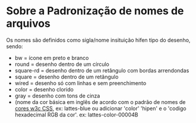 # Sobre a Padronização de nomes de arquivos
Os nomes são definidos como sigla/nome insituição hifen tipo do desenho, sendo:
- bw = ícone em preto e branco
- round = desenho dentro de um círculo
- square-rd = desenho dentro de um retângulo com bordas arrendondas
- square = desenho dentro de um retângulo
- wired = desenho só com linhas e sem preenchimento 
- color = desenho clorido
- gray = desenho com tons de cinza
- (nome da cor básica em inglês de acordo com o padrão de nomes de [cores w3c CSS](https://www.w3schools.com/colors/colors_names.asp), ex: lattes-blue ou adicionar 'color' 'hipen' e o 'codigo hexadecimal RGB da cor'. ex: lattes-color-00004B
